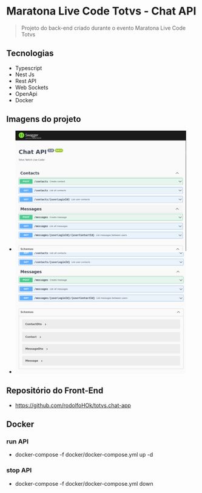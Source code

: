 # Maratona Live Code Totvs - Chat API

> Projeto do back-end criado durante o evento Maratona Live Code Totvs

## Tecnologias

- Typescript
- Nest Js
- Rest API
- Web Sockets
- OpenApi
- Docker

## Imagens do projeto

- <img src="https://raw.githubusercontent.com/rodolfoHOk/portfolio-img/main/images/totvs-chat-11.png" alt="Totvs Chat Imagem 10" width="450"/>

- <img src="https://raw.githubusercontent.com/rodolfoHOk/portfolio-img/main/images/totvs-chat-12.png" alt="Totvs Chat Imagem 11" width="450"/>

## Repositório do Front-End

- https://github.com/rodolfoHOk/totvs.chat-app

## Docker

### run API

- docker-compose -f docker/docker-compose.yml up -d

### stop API

- docker-compose -f docker/docker-compose.yml down
